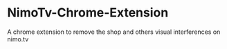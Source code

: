 # NimoTv-Chrome-Extension
A chrome extension to remove the shop and others visual interferences on nimo.tv
